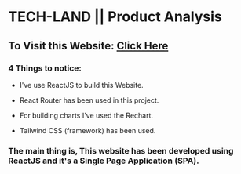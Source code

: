 # TECH-LAND || Product Analysis

## To Visit this Website: [Click Here](https://techland-react.netlify.com)

### 4 Things to notice:

- I've use ReactJS to build this Website.

- React Router has been used in this project.

- For building charts I've used the Rechart.

- Tailwind CSS (framework) has been used.

### The main thing is, This website has been developed using ReactJS and it's a Single Page Application (SPA).
